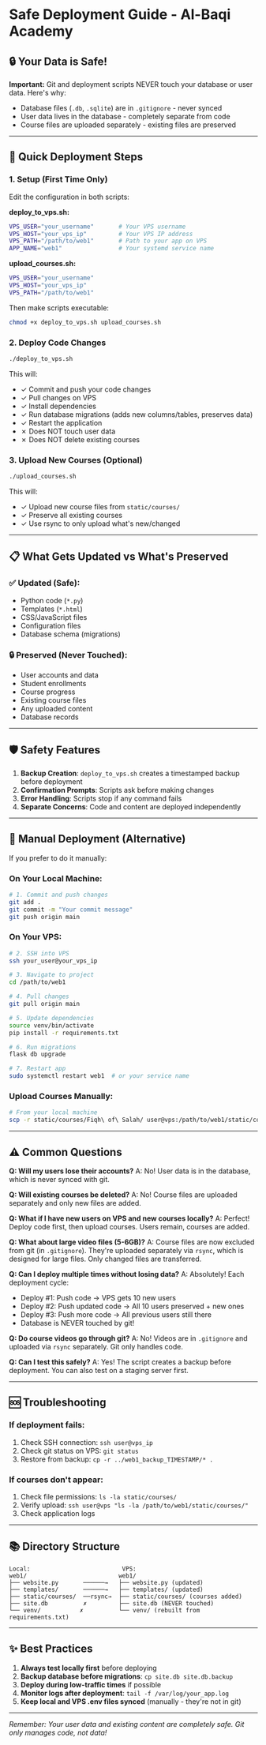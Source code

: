 # Safe Deployment Guide - Al-Baqi Academy

## 🔒 Your Data is Safe!

**Important:** Git and deployment scripts NEVER touch your database or user data. Here's why:

- Database files (`.db`, `.sqlite`) are in `.gitignore` - never synced
- User data lives in the database - completely separate from code
- Course files are uploaded separately - existing files are preserved

---

## 🚀 Quick Deployment Steps

### 1. Setup (First Time Only)

Edit the configuration in both scripts:

**deploy_to_vps.sh:**
```bash
VPS_USER="your_username"       # Your VPS username
VPS_HOST="your_vps_ip"         # Your VPS IP address
VPS_PATH="/path/to/web1"       # Path to your app on VPS
APP_NAME="web1"                # Your systemd service name
```

**upload_courses.sh:**
```bash
VPS_USER="your_username"
VPS_HOST="your_vps_ip"
VPS_PATH="/path/to/web1"
```

Then make scripts executable:
```bash
chmod +x deploy_to_vps.sh upload_courses.sh
```

### 2. Deploy Code Changes

```bash
./deploy_to_vps.sh
```

This will:
- ✓ Commit and push your code changes
- ✓ Pull changes on VPS
- ✓ Install dependencies
- ✓ Run database migrations (adds new columns/tables, preserves data)
- ✓ Restart the application
- ✗ Does NOT touch user data
- ✗ Does NOT delete existing courses

### 3. Upload New Courses (Optional)

```bash
./upload_courses.sh
```

This will:
- ✓ Upload new course files from `static/courses/`
- ✓ Preserve all existing courses
- ✓ Use rsync to only upload what's new/changed

---

## 📋 What Gets Updated vs What's Preserved

### ✅ Updated (Safe):
- Python code (`*.py`)
- Templates (`*.html`)
- CSS/JavaScript files
- Configuration files
- Database schema (migrations)

### 🔒 Preserved (Never Touched):
- User accounts and data
- Student enrollments
- Course progress
- Existing course files
- Any uploaded content
- Database records

---

## 🛡️ Safety Features

1. **Backup Creation**: `deploy_to_vps.sh` creates a timestamped backup before deployment
2. **Confirmation Prompts**: Scripts ask before making changes
3. **Error Handling**: Scripts stop if any command fails
4. **Separate Concerns**: Code and content are deployed independently

---

## 📝 Manual Deployment (Alternative)

If you prefer to do it manually:

### On Your Local Machine:
```bash
# 1. Commit and push changes
git add .
git commit -m "Your commit message"
git push origin main
```

### On Your VPS:
```bash
# 2. SSH into VPS
ssh your_user@your_vps_ip

# 3. Navigate to project
cd /path/to/web1

# 4. Pull changes
git pull origin main

# 5. Update dependencies
source venv/bin/activate
pip install -r requirements.txt

# 6. Run migrations
flask db upgrade

# 7. Restart app
sudo systemctl restart web1  # or your service name
```

### Upload Courses Manually:
```bash
# From your local machine
scp -r static/courses/Fiqh\ of\ Salah/ user@vps:/path/to/web1/static/courses/
```

---

## ⚠️ Common Questions

**Q: Will my users lose their accounts?**
A: No! User data is in the database, which is never synced with git.

**Q: Will existing courses be deleted?**
A: No! Course files are uploaded separately and only new files are added.

**Q: What if I have new users on VPS and new courses locally?**
A: Perfect! Deploy code first, then upload courses. Users remain, courses are added.

**Q: What about large video files (5-6GB)?**
A: Course files are now excluded from git (in `.gitignore`). They're uploaded separately via `rsync`, which is designed for large files. Only changed files are transferred.

**Q: Can I deploy multiple times without losing data?**
A: Absolutely! Each deployment cycle:
  - Deploy #1: Push code → VPS gets 10 new users
  - Deploy #2: Push updated code → All 10 users preserved + new ones
  - Deploy #3: Push more code → All previous users still there
  - Database is NEVER touched by git!

**Q: Do course videos go through git?**
A: No! Videos are in `.gitignore` and uploaded via `rsync` separately. Git only handles code.

**Q: Can I test this safely?**
A: Yes! The script creates a backup before deployment. You can also test on a staging server first.

---

## 🆘 Troubleshooting

### If deployment fails:
1. Check SSH connection: `ssh user@vps_ip`
2. Check git status on VPS: `git status`
3. Restore from backup: `cp -r ../web1_backup_TIMESTAMP/* .`

### If courses don't appear:
1. Check file permissions: `ls -la static/courses/`
2. Verify upload: `ssh user@vps "ls -la /path/to/web1/static/courses/"`
3. Check application logs

---

## 📚 Directory Structure

```
Local:                          VPS:
web1/                          web1/
├── website.py       ──────→   ├── website.py (updated)
├── templates/       ──────→   ├── templates/ (updated)
├── static/courses/  ──rsync→  ├── static/courses/ (courses added)
├── site.db          ✗         ├── site.db (NEVER touched)
└── venv/           ✗          └── venv/ (rebuilt from requirements.txt)
```

---

## ✨ Best Practices

1. **Always test locally first** before deploying
2. **Backup database before migrations**: `cp site.db site.db.backup`
3. **Deploy during low-traffic times** if possible
4. **Monitor logs after deployment**: `tail -f /var/log/your_app.log`
5. **Keep local and VPS .env files synced** (manually - they're not in git)

---

*Remember: Your user data and existing content are completely safe. Git only manages code, not data!*
